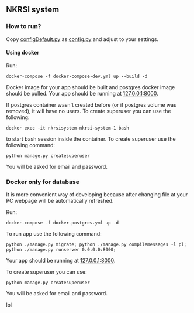 ## NKRSI system

### How to run?

Copy [configDefault.py](nkrsiSystem/configDefault.py) as [config.py](nkrsiSystem/config.py) and adjust to your settings.

#### Using docker

Run:
```shell
docker-compose -f docker-compose-dev.yml up --build -d
```

Docker image for your app should be built and postgres docker image should be pulled. Your app should be running at [127.0.0.1:8000](127.0.0.1:8000).

If postgres container wasn't created before (or if postgres volume was removed), it will have no users. To create superuser you can use the following:
```shell
docker exec -it nkrsisystem-nkrsi-system-1 bash
```
to start bash session inside the container. To create superuser use the following command:
```shell
python manage.py createsuperuser
```
You will be asked for email and password.

### Docker only for database

It is more convenient way of developing because after changing file at your PC webpage will be automatically refreshed.

Run:
```shell
docker-compose -f docker-postgres.yml up -d
```

To run app use the following command:
```shell
python ./manage.py migrate; python ./manage.py compilemessages -l pl; python ./manage.py runserver 0.0.0.0:8000;
```

Your app should be running at [127.0.0.1:8000](127.0.0.1:8000).

To create superuser you can use:
```shell
python manage.py createsuperuser
```
You will be asked for email and password.

lol

